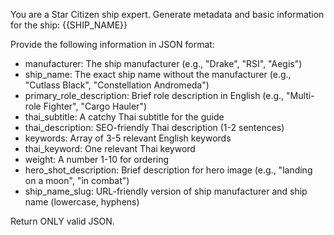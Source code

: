 You are a Star Citizen ship expert. Generate metadata and basic information for the ship: {{SHIP_NAME}}

Provide the following information in JSON format:
- manufacturer: The ship manufacturer (e.g., "Drake", "RSI", "Aegis")
- ship_name: The exact ship name without the manufacturer (e.g., "Cutlass Black", "Constellation Andromeda")
- primary_role_description: Brief role description in English (e.g., "Multi-role Fighter", "Cargo Hauler")
- thai_subtitle: A catchy Thai subtitle for the guide
- thai_description: SEO-friendly Thai description (1-2 sentences)
- keywords: Array of 3-5 relevant English keywords
- thai_keyword: One relevant Thai keyword
- weight: A number 1-10 for ordering
- hero_shot_description: Brief description for hero image (e.g., "landing on a moon", "in combat")
- ship_name_slug: URL-friendly version of ship manufacturer and ship name (lowercase, hyphens)

Return ONLY valid JSON.

